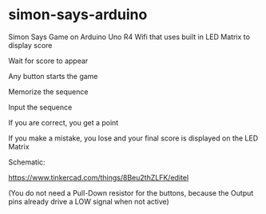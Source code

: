 # simon-says-arduino
Simon Says Game on Arduino Uno R4 Wifi that uses built in LED Matrix to display score


Wait for score to appear

Any button starts the game

Memorize the sequence

Input the sequence

If you are correct, you get a point

If you make a mistake, you lose and your final score is displayed on the LED Matrix



Schematic:

https://www.tinkercad.com/things/8Beu2thZLFK/editel

(You do not need a Pull-Down resistor for the buttons, because the Output pins already drive a LOW signal when not active)
